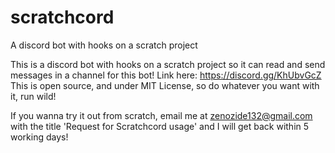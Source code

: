 # scratchcord
A discord bot with hooks on a scratch project

This is a discord bot with hooks on a scratch project so it can read and send messages in a channel for this bot!
Link here: https://discord.gg/KhUbvGcZ
This is open source, and under MIT License, so do whatever you want with it, run wild!

If you wanna try it out from scratch, email me at zenozide132@gmail.com with the title 'Request for Scratchcord usage' and I will get back within 5 working days!
